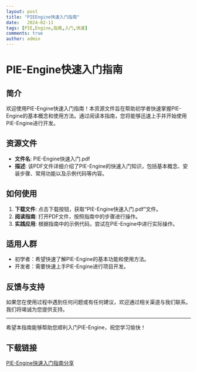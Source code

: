 ```yaml
---
layout: post
title: "PIEEngine快速入门指南"
date:   2024-02-11
tags: [PIE,Engine,指南,入门,快速]
comments: true
author: admin
---
```

# PIE-Engine快速入门指南

## 简介

欢迎使用PIE-Engine快速入门指南！本资源文件旨在帮助初学者快速掌握PIE-Engine的基本概念和使用方法。通过阅读本指南，您将能够迅速上手并开始使用PIE-Engine进行开发。

## 资源文件

- **文件名**: PIE-Engine快速入门.pdf
- **描述**: 该PDF文件详细介绍了PIE-Engine的快速入门知识，包括基本概念、安装步骤、常用功能以及示例代码等内容。

## 如何使用

1. **下载文件**: 点击下载按钮，获取“PIE-Engine快速入门.pdf”文件。
2. **阅读指南**: 打开PDF文件，按照指南中的步骤进行操作。
3. **实践应用**: 根据指南中的示例代码，尝试在PIE-Engine中进行实际操作。

## 适用人群

- 初学者：希望快速了解PIE-Engine的基本功能和使用方法。
- 开发者：需要快速上手PIE-Engine进行项目开发。

## 反馈与支持

如果您在使用过程中遇到任何问题或有任何建议，欢迎通过相关渠道与我们联系。我们将竭诚为您提供支持。

---

希望本指南能够帮助您顺利入门PIE-Engine，祝您学习愉快！

## 下载链接

[PIE-Engine快速入门指南分享](https://pan.quark.cn/s/5ae82c5fed8e)